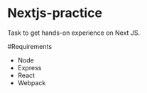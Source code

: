 # Nextjs-practice
Task to get hands-on experience on Next JS.

#Requirements
- Node
- Express
- React
- Webpack
